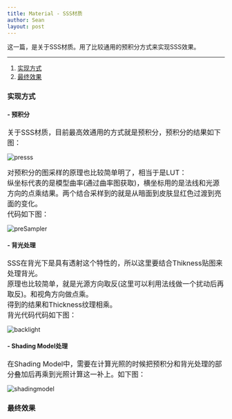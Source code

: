 ```yaml
---
title: Material - SSS材质
author: Sean
layout: post
---
```

这一篇，是关于SSS材质。用了比较通用的预积分方式来实现SSS效果。

****



1. [实现方式](#实现方式)
2. [最终效果](#最终效果)

### 实现方式
#### - 预积分
<font size="3">
  关于SSS材质，目前最高效通用的方式就是预积分，预积分的结果如下图：
</font>

  ![presss](https://user-images.githubusercontent.com/106949238/175059430-e150cf10-cc81-49bf-8861-81bdfc468db9.png)
  
<font size="3">
    对预积分的图采样的原理也比较简单明了，相当于是LUT：<br>
    纵坐标代表的是模型曲率(通过曲率图获取)，横坐标用的是法线和光源方向的点乘结果。两个结合采样到的就是从暗面到皮肤显红色过渡到亮面的变化。<br>
    代码如下图：<br>
</font>

  ![preSampler](https://user-images.githubusercontent.com/106949238/175062992-932ddb04-e045-4e69-9ea8-92ed9a0c240e.png)

#### - 背光处理
<font size="3">
  SSS在背光下是具有透射这个特性的，所以这里要结合Thikness贴图来处理背光。<br>
  原理也比较简单，就是光源方向取反(这里可以利用法线做一个扰动后再取反)。和视角方向做点乘。<br>
  得到的结果和Thickness纹理相乘。<br>
  背光代码代码如下图：<br>
</font>

  ![backlight](https://user-images.githubusercontent.com/106949238/175064074-7e15dafe-8167-4255-b8e7-cf4a9f66516d.png)

#### - Shading Model处理
<font size="3">
  在Shading Model中，需要在计算光照的时候把预积分和背光处理的部分叠加后再乘到光照计算这一补上。如下图：<br>
</font>

  ![shadingmodel](https://user-images.githubusercontent.com/106949238/175064903-f2df791f-ec38-4172-a994-00a9fd904251.png)

### 最终效果

<html>
  <script src="https://cdn.jsdelivr.net/npm/before-after-slider@1.0.0/dist/slider.bundle.js"></script>
</html>

<div id="Slider-Front"></div>
<script>
  new SliderBar({
    el: '#Slider-Front',            // The container, required
    beforeImg: '/assets/images/sss/front.png',  // before image, required
    afterImg: '/assets/images/sss/front-sss.png',    // after image, required
    width: "380px",               // slide-wrap width, default 100%
    height: "520px",            // slide-wrap height, default image-height
    line: false,                 // Dividing line, default true
    lineColor: "rgba(0,0,0,0.5)" // Dividing line color, default rgba(0,0,0,0.5)
  });
</script>

<div id="Slider-Back"></div>
<script>
  new SliderBar({
    el: '#Slider-Back',            // The container, required
    beforeImg: '/assets/images/sss/back.png',  // before image, required
    afterImg: '/assets/images/sss/back-sss.png',    // after image, required
    width: "380px",               // slide-wrap width, default 100%
    height: "520px",            // slide-wrap height, default image-height
    line: false,                 // Dividing line, default true
    lineColor: "rgba(0,0,0,0.5)" // Dividing line color, default rgba(0,0,0,0.5)
  });
</script>
